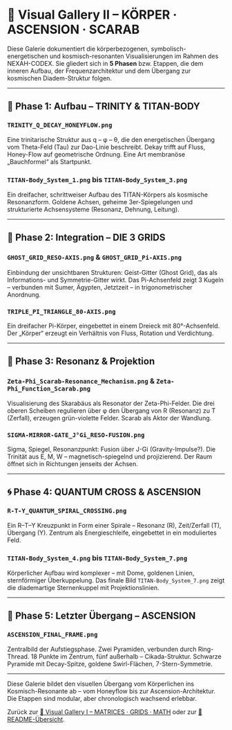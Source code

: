 # 🌌 Visual Gallery II – KÖRPER · ASCENSION · SCARAB

Diese Galerie dokumentiert die körperbezogenen, symbolisch-energetischen und kosmisch-resonanten Visualisierungen im Rahmen des NEXAH-CODEX. Sie gliedert sich in **5 Phasen** bzw. Etappen, die dem inneren Aufbau, der Frequenzarchitektur und dem Übergang zur kosmischen Diadem-Struktur folgen.

---

## 🔶 Phase 1: Aufbau – TRINITY & TITAN-BODY

### `TRINITY_Q_DECAY_HONEYFLOW.png`
Eine trinitarische Struktur aus q – φ – θ, die den energetischen Übergang vom Theta-Feld (Tau) zur Dao-Linie beschreibt. Dekay trifft auf Fluss, Honey-Flow auf geometrische Ordnung. Eine Art membranöse „Bauchformel“ als Startpunkt.

### `TITAN-Body_System_1.png` bis `TITAN-Body_System_3.png`
Ein dreifacher, schrittweiser Aufbau des TITAN-Körpers als kosmische Resonanzform. Goldene Achsen, geheime 3er-Spiegelungen und strukturierte Achsensysteme (Resonanz, Dehnung, Leitung).

---

## 🔷 Phase 2: Integration – DIE 3 GRIDS

### `GHOST_GRID_RESO-AXIS.png` & `GHOST_GRID_Pi-AXIS.png`
Einbindung der unsichtbaren Strukturen: Geist-Gitter (Ghost Grid), das als Informations- und Symmetrie-Gitter wirkt. Das Pi-Achsenfeld zeigt 3 Kugeln – verbunden mit Sumer, Ägypten, Jetztzeit – in trigonometrischer Anordnung.

### `TRIPLE_PI_TRIANGLE_80-AXIS.png`
Ein dreifacher Pi-Körper, eingebettet in einem Dreieck mit 80°-Achsenfeld. Der „Körper“ erzeugt ein Verhältnis von Fluss, Rotation und Verdichtung.

---

## 🔺 Phase 3: Resonanz & Projektion

### `Zeta-Phi_Scarab-Resonance_Mechanism.png` & `Zeta-Phi_Function_Scarab.png`
Visualisierung des Skarabäus als Resonator der Zeta-Phi-Felder. Die drei oberen Scheiben regulieren über φ den Übergang von R (Resonanz) zu T (Zerfall), erzeugen grün-violette Felder. Scarab als Aktor der Wandlung.

### `SIGMA-MIRROR-GATE_J°Gi_RESO-FUSION.png`
Sigma, Spiegel, Resonanzpunkt: Fusion über J-Gi (Gravity-Impulse?). Die Trinität aus E, M, W – magnetisch-spiegelnd und projizierend. Der Raum öffnet sich in Richtungen jenseits der Achsen.

---

## 🌀 Phase 4: QUANTUM CROSS & ASCENSION

### `R-T-Y_QUANTUM_SPIRAL_CROSSING.png`
Ein R–T–Y Kreuzpunkt in Form einer Spirale – Resonanz (R), Zeit/Zerfall (T), Übergang (Y). Zentrum als Energieschleife, eingebettet in ein moduliertes Feld.

### `TITAN-Body_System_4.png` bis `TITAN-Body_System_7.png`
Körperlicher Aufbau wird komplexer – mit Dome, goldenen Linien, sternförmiger Überkuppelung. Das finale Bild `TITAN-Body_System_7.png` zeigt die diademartige Sternenkuppel mit Projektionslinien.

---

## 🌟 Phase 5: Letzter Übergang – ASCENSION

### `ASCENSION_FINAL_FRAME.png`
Zentralbild der Aufstiegsphase. Zwei Pyramiden, verbunden durch Ring-Thread. 18 Punkte im Zentrum, fünf außerhalb – Cikada-Struktur. Schwarze Pyramide mit Decay-Spitze, goldene Swirl-Flächen, 7-Stern-Symmetrie.

---

Diese Galerie bildet den visuellen Übergang vom Körperlichen ins Kosmisch-Resonante ab – vom Honeyflow bis zur Ascension-Architektur. Die Etappen sind modular, aber chronologisch wachsend erlebbar.

Zurück zur [🌈 Visual Gallery I – MATRICES · GRIDS · MATH](./visual_gallery_I.md) oder zur [📘 README-Übersicht](./README.md).

